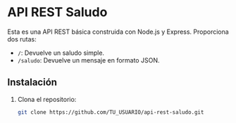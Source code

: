 # API REST Saludo

Esta es una API REST básica construida con Node.js y Express. Proporciona dos rutas:

- `/`: Devuelve un saludo simple.
- `/saludo`: Devuelve un mensaje en formato JSON.

## Instalación

1. Clona el repositorio:
   ```bash
   git clone https://github.com/TU_USUARIO/api-rest-saludo.git
